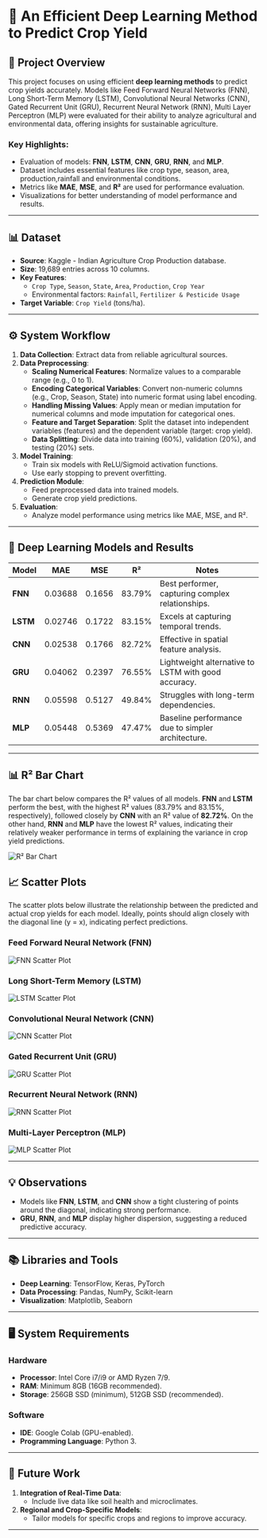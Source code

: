 # 🌾 **An Efficient Deep Learning Method to Predict Crop Yield**

## 📜 **Project Overview**
This project focuses on using efficient **deep learning methods** to predict crop yields accurately. Models like Feed Forward Neural Networks (FNN), Long Short-Term Memory (LSTM), Convolutional Neural Networks (CNN), Gated Recurrent Unit (GRU), Recurrent Neural Network (RNN), Multi Layer Perceptron (MLP) were evaluated for their ability to analyze agricultural and environmental data, offering insights for sustainable agriculture.

### **Key Highlights:**
- Evaluation of models: **FNN**, **LSTM**, **CNN**, **GRU**, **RNN**, and **MLP**.
- Dataset includes essential features like crop type, season, area, production,rainfall and environmental conditions.
- Metrics like **MAE**, **MSE**, and **R²** are used for performance evaluation.
- Visualizations for better understanding of model performance and results.

---

## 📊 **Dataset**
- **Source**: Kaggle - Indian Agriculture Crop Production database.
- **Size**: 19,689 entries across 10 columns.
- **Key Features**:
  - `Crop Type`, `Season`, `State`, `Area`, `Production`, `Crop Year`
  - Environmental factors: `Rainfall`, `Fertilizer & Pesticide Usage`
- **Target Variable**: `Crop Yield` (tons/ha).

---

## ⚙️ **System Workflow**

1. **Data Collection**: Extract data from reliable agricultural sources.  
2. **Data Preprocessing**:  
   - **Scaling Numerical Features**: Normalize values to a comparable range (e.g., 0 to 1).  
   - **Encoding Categorical Variables**: Convert non-numeric columns (e.g., Crop, Season, State) into numeric format using label encoding.  
   - **Handling Missing Values**: Apply mean or median imputation for numerical columns and mode imputation for categorical ones.  
   - **Feature and Target Separation**: Split the dataset into independent variables (features) and the dependent variable (target: crop yield).  
   - **Data Splitting**: Divide data into training (60%), validation (20%), and testing (20%) sets.  
3. **Model Training**:  
   - Train six models with ReLU/Sigmoid activation functions.  
   - Use early stopping to prevent overfitting.  
4. **Prediction Module**:  
   - Feed preprocessed data into trained models.  
   - Generate crop yield predictions.  
5. **Evaluation**:  
   - Analyze model performance using metrics like MAE, MSE, and R². 

---

## 🤖 **Deep Learning Models and Results**

| **Model**  | **MAE**    | **MSE**   | **R²**    | **Notes**                                             |
|------------|------------|-----------|-----------|------------------------------------------------------|
| **FNN**    | 0.03688    | 0.1656    | 83.79%    | Best performer, capturing complex relationships.     |
| **LSTM**   | 0.02746    | 0.1722    | 83.15%    | Excels at capturing temporal trends.                 |
| **CNN**    | 0.02538    | 0.1766    | 82.72%    | Effective in spatial feature analysis.               |
| **GRU**    | 0.04062    | 0.2397    | 76.55%    | Lightweight alternative to LSTM with good accuracy.  |
| **RNN**    | 0.05598    | 0.5127    | 49.84%    | Struggles with long-term dependencies.               |
| **MLP**    | 0.05448    | 0.5369    | 47.47%    | Baseline performance due to simpler architecture.    |

---

## 📊 **R² Bar Chart**

The bar chart below compares the R² values of all models. **FNN** and **LSTM** perform the best, with the highest R² values (83.79% and 83.15%, respectively), followed closely by **CNN** with an R² value of **82.72%**. On the other hand, **RNN** and **MLP** have the lowest R² values, indicating their relatively weaker performance in terms of explaining the variance in crop yield predictions.

![R² Bar Chart](scatter_plot_images/r2.png)

## 📈 **Scatter Plots**
The scatter plots below illustrate the relationship between the predicted and actual crop yields for each model. Ideally, points should align closely with the diagonal line \(y = x\), indicating perfect predictions.

### **Feed Forward Neural Network (FNN)**
![FNN Scatter Plot](scatter_plot_images/FNN_plot.png)

### **Long Short-Term Memory (LSTM)**
![LSTM Scatter Plot](scatter_plot_images/LSTM_plot.png)

### **Convolutional Neural Network (CNN)**
![CNN Scatter Plot](scatter_plot_images/CNN_plot.png)

### **Gated Recurrent Unit (GRU)**
![GRU Scatter Plot](scatter_plot_images/GRU_plot.png)

### **Recurrent Neural Network (RNN)**
![RNN Scatter Plot](scatter_plot_images/RNN_plot.png)

### **Multi-Layer Perceptron (MLP)**
![MLP Scatter Plot](scatter_plot_images/MLP_plot.png)

---

## 💡 **Observations**
- Models like **FNN**, **LSTM**, and **CNN** show a tight clustering of points around the diagonal, indicating strong performance.
- **GRU**, **RNN**, and **MLP** display higher dispersion, suggesting a reduced predictive accuracy.

---


## 📚 **Libraries and Tools**
- **Deep Learning**: TensorFlow, Keras, PyTorch
- **Data Processing**: Pandas, NumPy, Scikit-learn
- **Visualization**: Matplotlib, Seaborn

---

## 🖥️ **System Requirements**

### **Hardware**
- **Processor**: Intel Core i7/i9 or AMD Ryzen 7/9.
- **RAM**: Minimum 8GB (16GB recommended).
- **Storage**: 256GB SSD (minimum), 512GB SSD (recommended).

### **Software**
- **IDE**: Google Colab (GPU-enabled).
- **Programming Language**: Python 3.

---

## 🔮 **Future Work**
1. **Integration of Real-Time Data**:
   - Include live data like soil health and microclimates.
2. **Regional and Crop-Specific Models**:
   - Tailor models for specific crops and regions to improve accuracy.


---



